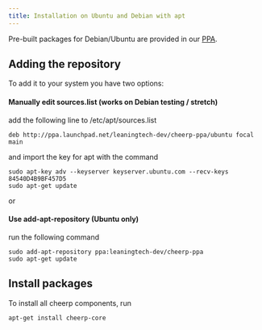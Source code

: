 ```yaml
---
title: Installation on Ubuntu and Debian with apt
---
```


Pre-built packages for Debian/Ubuntu are provided in our [PPA](https://launchpad.net/~leaningtech-dev/+archive/ubuntu/cheerp-ppa).

## Adding the repository

To add it to your system you have two options:

#### Manually edit sources.list (works on Debian testing / stretch)

add the following line to /etc/apt/sources.list

```
deb http://ppa.launchpad.net/leaningtech-dev/cheerp-ppa/ubuntu focal main
```

and import the key for apt with the command

```
sudo apt-key adv --keyserver keyserver.ubuntu.com --recv-keys 84540D4B9BF457D5
sudo apt-get update
```

or

#### Use add-apt-repository (Ubuntu only)

run the following command

```
sudo add-apt-repository ppa:leaningtech-dev/cheerp-ppa
sudo apt-get update
```

## Install packages

To install all cheerp components, run

```
apt-get install cheerp-core
```
